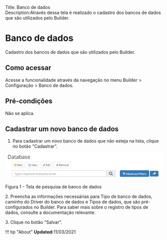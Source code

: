 Title: Banco de dados  
Description:Através dessa tela é realizado o cadastro dos bancos de dados que são utilizados pelo Builder.  

# Banco de dados  

Cadastro dos bancos de dados que são utilizados pelo Builder.

## Como acessar    

Acesse a funcionalidade através da navegação no menu Builder > Configuração > Banco de dados.

## Pré-condições  

Não se aplica.  


## Cadastrar um novo banco de dados    

1. Para cadastrar um novo banco de dados que não esteja na lista, clique no botão "Cadastrar”.  
 
 ![Screenshot](images/Data-Search.png)  
 
Figura 1 - Tela de pesquisa de banco de dados   

2\.	Preencha as informações necessárias para Tipo de banco de dados, caminho do Driver do banco de dados e Tipos de dados, que são pré-configurados no Builder. Para saber mais sobre o registro de tipos de dados, consulte a documentação relevante.

3\.	Clique no botão "Salvar”.
 

!!! tip "About"
    <b>Updated:</b>11/03/2021
